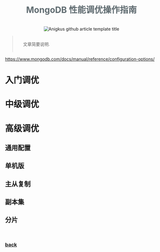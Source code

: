 <script>
var pageHeader=document.getElementsByClassName("page-header")[0].innerHTML;
 pageHeader="<center><img style='border-radius: 50% !important;' src='https://avatars.githubusercontent.com/u/88264073?s=400&amp;u=63e618520a5b6aa87636714e69f8228374c4e9b1&amp;v=4' width='200' height='200' alt='@anigkus' title='Github of Anigkus' ></center>"+pageHeader;
document.getElementsByClassName("page-header")[0].innerHTML=pageHeader;
</script>

<h1 style="color:#606c71;text-align:center;" >MongoDB 性能调优操作指南</h1><br/>

[<h1 style="color:#606c71;text-align:center;" >MongoDB Performance Tuning Operation Guide</h1><br/>]:#

<center>
<img src="../assets/images/mongodb-performance-tuning-operation-guide/figure-1.jpeg" alt="Anigkus github article template title" title="Github of Anigkus" >
</center>

> <br/>&nbsp;&nbsp;&nbsp;&nbsp; 文章简要说明.<br/>
> <br/>

[> <br/>&nbsp;&nbsp;&nbsp;&nbsp; Some general notes on article.<br/>]:#
[> <br/>]:#

https://www.mongodb.com/docs/manual/reference/configuration-options/

# 入门调优



# 中级调优

# 高级调优


## 通用配置

## 单机版

## 主从复制

## 副本集

## 分片



<br>

### [back](./)
